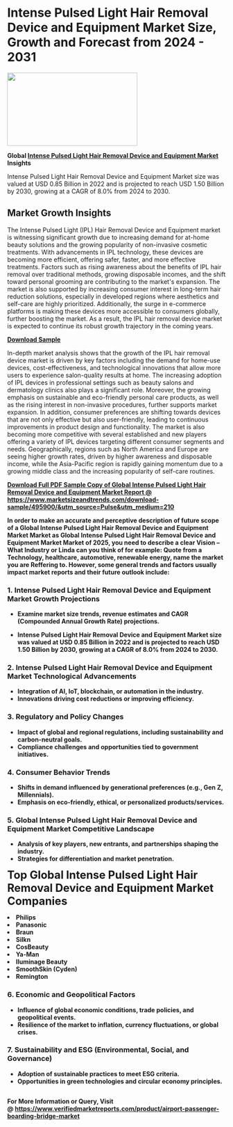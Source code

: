<H1>Intense Pulsed Light Hair Removal Device and Equipment Market Size, Growth and Forecast from 2024 - 2031</H1><img class="aligncenter size-medium wp-image-584254" src="https://thirdeyenews.in/wp-content/uploads/2024/09/Global-Market-Research-300x168.jpeg" alt="" width="300" height="168" /><p><strong>Global&nbsp;<a href="https://www.marketsizeandtrends.com/download-sample/495900/&amp;utm_source=Pulse&amp;utm_medium=210">Intense Pulsed Light Hair Removal Device and Equipment Market</a> Insights</strong></p><p>Intense Pulsed Light Hair Removal Device and Equipment Market size was valued at USD 0.85 Billion in 2022 and is projected to reach USD 1.50 Billion by 2030, growing at a CAGR of 8.0% from 2024 to 2030.</p><p><h2>Market Growth Insights</h2> <p>The Intense Pulsed Light (IPL) Hair Removal Device and Equipment market is witnessing significant growth due to increasing demand for at-home beauty solutions and the growing popularity of non-invasive cosmetic treatments. With advancements in IPL technology, these devices are becoming more efficient, offering safer, faster, and more effective treatments. Factors such as rising awareness about the benefits of IPL hair removal over traditional methods, growing disposable incomes, and the shift toward personal grooming are contributing to the market's expansion. The market is also supported by increasing consumer interest in long-term hair reduction solutions, especially in developed regions where aesthetics and self-care are highly prioritized. Additionally, the surge in e-commerce platforms is making these devices more accessible to consumers globally, further boosting the market. As a result, the IPL hair removal device market is expected to continue its robust growth trajectory in the coming years.</p> <p><strong><a href="#">Download Sample</a></strong></p> <p>In-depth market analysis shows that the growth of the IPL hair removal device market is driven by key factors including the demand for home-use devices, cost-effectiveness, and technological innovations that allow more users to experience salon-quality results at home. The increasing adoption of IPL devices in professional settings such as beauty salons and dermatology clinics also plays a significant role. Moreover, the growing emphasis on sustainable and eco-friendly personal care products, as well as the rising interest in non-invasive procedures, further supports market expansion. In addition, consumer preferences are shifting towards devices that are not only effective but also user-friendly, leading to continuous improvements in product design and functionality. The market is also becoming more competitive with several established and new players offering a variety of IPL devices targeting different consumer segments and needs. Geographically, regions such as North America and Europe are seeing higher growth rates, driven by higher awareness and disposable income, while the Asia-Pacific region is rapidly gaining momentum due to a growing middle class and the increasing popularity of self-care routines.</p> <p><strong><a href="#"></p><p><span class=""><strong>Download Full PDF Sample Copy of Global Intense Pulsed Light Hair Removal Device and Equipment Market Report</strong> @ <a href="https://www.marketsizeandtrends.com/download-sample/495900/&amp;utm_source=Pulse&amp;utm_medium=210" target="_blank">https://www.marketsizeandtrends.com/download-sample/495900/&amp;utm_source=Pulse&amp;utm_medium=210</a></span></p><p>In order to make an accurate and perceptive description of future scope of a Global&nbsp;Intense Pulsed Light Hair Removal Device and Equipment Market Market as Global&nbsp;Intense Pulsed Light Hair Removal Device and Equipment Market Market of 2025, you need to describe a clear Vision &ndash; What Industry or Linda can you think of for example: Quote from a Technology, healthcare, automotive, renewable energy, name the market you are Reffering to. However, some general trends and factors usually impact market reports and their future outlook include:</p><h3>1.&nbsp;<strong>Intense Pulsed Light Hair Removal Device and Equipment Market Growth Projections</strong></h3><ul><li>Examine market size trends, revenue estimates and CAGR (Compounded Annual Growth Rate) projections.</li><li><p>Intense Pulsed Light Hair Removal Device and Equipment Market size was valued at USD 0.85 Billion in 2022 and is projected to reach USD 1.50 Billion by 2030, growing at a CAGR of 8.0% from 2024 to 2030.</p></li></ul><h3>2.&nbsp;<strong>Intense Pulsed Light Hair Removal Device and Equipment Market Technological Advancements</strong></h3><ul><li>Integration of AI, IoT, blockchain, or automation in the industry.</li><li>Innovations driving cost reductions or improving efficiency.</li></ul><h3>3.&nbsp;<strong>Regulatory and Policy Changes</strong></h3><ul><li>Impact of global and regional regulations, including sustainability and carbon-neutral goals.</li><li>Compliance challenges and opportunities tied to government initiatives.</li></ul><h3>4.&nbsp;<strong>Consumer Behavior Trends</strong></h3><ul><li>Shifts in demand influenced by generational preferences (e.g., Gen Z, Millennials).</li><li>Emphasis on eco-friendly, ethical, or personalized products/services.</li></ul><h3>5.&nbsp;<strong>Global Intense Pulsed Light Hair Removal Device and Equipment Market Competitive Landscape</strong></h3><ul><li>Analysis of key players, new entrants, and partnerships shaping the industry.</li><li>Strategies for differentiation and market penetration.</li></ul><p data-pm-slice="1 1 []"><span style="color: inherit; font-family: inherit; font-size: 25px;">Top Global Intense Pulsed Light Hair Removal Device and Equipment Market Companies</span></p><div class="" data-test-id=""><p><li>Philips</li><li> Panasonic</li><li> Braun</li><li> Silkn</li><li> CosBeauty</li><li> Ya-Man</li><li> Iluminage Beauty</li><li> SmoothSkin (Cyden)</li><li> Remington</li></p></div><h3>6.&nbsp;<strong>Economic and Geopolitical Factors</strong></h3><ul><li>Influence of global economic conditions, trade policies, and geopolitical events.</li><li>Resilience of the market to inflation, currency fluctuations, or global crises.</li></ul><h3>7.&nbsp;<strong>Sustainability and ESG (Environmental, Social, and Governance)</strong></h3><ul><li>Adoption of sustainable practices to meet ESG criteria.</li><li>Opportunities in green technologies and circular economy principles.</li></ul><h2><strong style="font-size: 14px;">For More Information or Query, Visit @&nbsp;</strong><a style="background-color: #ffffff; font-size: 14px;" href="https://www.marketsizeandtrends.com/report/intense-pulsed-light-hair-removal-device-and-equipment-market/" target="_blank">https://www.verifiedmarketreports.com/product/airport-passenger-boarding-bridge-market</a></h2>
